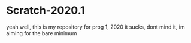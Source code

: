 # Scratch-2020.1

yeah well, this is my repository for prog 1, 2020
it sucks, dont mind it, im aiming for the bare minimum
